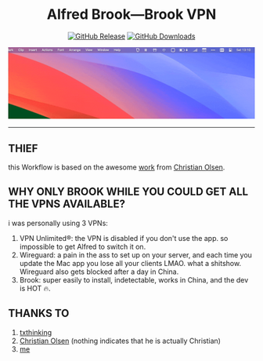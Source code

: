 <h1 align="center">Alfred Brook—Brook VPN</h1>
<p align="center">
    <a href="https://github.com/godbout/AlfredBrook/releases"><img src="https://img.shields.io/github/release/godbout/AlfredBrook.svg" alt="GitHub Release"></a>
    <a href="https://github.com/godbout/AlfredBrook/releases"><img src="https://img.shields.io/github/downloads/godbout/AlfredBrook/total.svg" alt="GitHub Downloads"></a>
</p>

![awesome stuff happening in there](https://raw.githubusercontent.com/godbout/AlfredBrook/media/gif.gif "hehe")

---

## THIEF

this Workflow is based on the awesome [work](https://github.com/Chrede88/alfred-wireguard) from [Christian Olsen](https://github.com/Chrede88).

## WHY ONLY BROOK WHILE YOU COULD GET ALL THE VPNS AVAILABLE?

i was personally using 3 VPNs:
1. VPN Unlimited®: the VPN is disabled if you don't use the app. so impossible to get Alfred to switch it on.
2. Wireguard: a pain in the ass to set up on your server, and each time you update the Mac app you lose all your clients LMAO. what a shitshow. Wireguard also gets blocked after a day in China.
3. Brook: super easily to install, indetectable, works in China, and the dev is HOT 🔥️.

## THANKS TO

1. [txthinking](https://github.com/txthinking)
2. [Christian Olsen](https://github.com/Chrede88) (nothing indicates that he is actually Christian)
3. [me](https://github.com/godbout)
